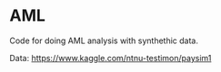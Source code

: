 # AML

Code for doing AML analysis with synthethic data.

Data: https://www.kaggle.com/ntnu-testimon/paysim1
